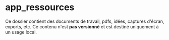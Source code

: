 # app_ressources

Ce dossier contient des documents de travail, pdfs, idées, captures d'écran, exports, etc.
Ce contenu n'est **pas versionné** et est destiné uniquement à un usage local.
